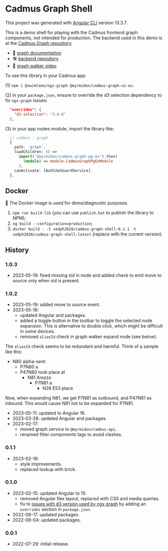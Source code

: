 # Cadmus Graph Shell

This project was generated with [Angular CLI](https://github.com/angular/angular-cli) version 13.3.7.

This is a demo shell for playing with the Cadmus frontend graph components, not intended for production. The backend used in this demo is at the [Cadmus Graph repository](https://github.com/vedph/cadmus-graph).

- 📖 [graph documentation](https://myrmex.github.io/overview/cadmus/dev/concepts/graph/)
- 🛠️ [backend repository](https://github.com/vedph/cadmus-graph)
- 👀 [graph walker video](https://www.youtube.com/watch?v=P0TlqbOi590)

To use this library in your Cadmus app:

(1) `npm i @swimlane/ngx-graph @myrmidon/cadmus-graph-ui-ex`.

(2) in your `package.json`, ensure to override the d3 selection dependency to fix `ngx-graph` issues:

```json
  "overrides": {
    "d3-selection": "3.0.0"
  },
```

(3) in your app routes module, import the library like:

```ts
  // cadmus - graph
  {
    path: 'graph',
    loadChildren: () =>
      import('@myrmidon/cadmus-graph-pg-ex').then(
        (module) => module.CadmusGraphPgExModule
      ),
    canActivate: [AuthJwtGuardService],
  },
```

## Docker

🐋 The Docker image is used for demo/diagnostic purposes.

1. `npm run build-lib` (you can use `publish.bat` to publish the library to NPM);
2. `ng build --configuration=production`;
3. `docker build . -t vedph2020/cadmus-graph-shell:0.1.1 -t vedph2020/cadmus-graph-shell:latest` (replace with the current version).

## History

### 1.0.3

- 2023-05-19: fixed missing sid in node and added check to emit move to source only when sid is present.

### 1.0.2

- 2023-05-19: added move to source event.
- 2023-05-18:
  - updated Angular and packages.
  - added a toggle button in the toolbar to toggle the selected node expansion. This is alternative to double click, which might be difficult in some devices.
  - removed `aliasId` check in graph walker expand node (see below).

The `aliasId` check seems to be redundant and harmful. Think of a sample like this:

- N80 alpha-sent:
  - P7N80 a
  - P47N80 took place at
    - N81 Arezzo
      - P7N81 a
        - N28 E53 place

Now, when expanding N81, we get P7N81 as outbound, and P47N81 as inbound. This would cause N81 not to be expanded for P7N81.

- 2023-05-11: updated to Angular 16.
- 2023-03-28: updated Angular and packages.
- 2023-02-17:
  - moved graph service to `@myrmidon/cadmus-api`.
  - renamed filter components tags to avoid clashes.

### 0.1.1

- 2023-02-16:
  - style improvements.
  - replaced lookup with brick.

### 0.1.0

- 2023-02-15: updated Angular to 15:
  - removed Angular flex layout, replaced with CSS and media queries.
  - fix to [issues with d3 version used by ngx graph](https://github.com/swimlane/ngx-graph/issues/487#issuecomment-1419718384) by adding an `overrides` section in `package.json`.
- 2022-09-17: updated packages.
- 2022-08-04: updated packages.

### 0.0.1

- 2022-07-29: initial release.
